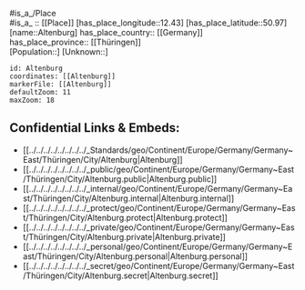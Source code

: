 ﻿---
location: [50.97,12.43] 
mapzoom: [7,12] 
mapmarker: city 
type: City
tags:
- geo/City


SpocWebEntityId: 28773
isDeleted: false
confidential: public

---
#is_a_/Place  
#is_a_ :: [[Place]] 
[has_place_longitude::12.43] 
[has_place_latitude::50.97] 
[name::Altenburg] 
has_place_country:: [[Germany]]  
has_place_province:: [[Thüringen]]  
[Population::] 
[Unknown::] 


```leaflet
id: Altenburg
coordinates: [[Altenburg]] 
markerFile: [[Altenburg]] 
defaultZoom: 11 
maxZoom: 18
```


## Confidential Links & Embeds: 
- [[../../../../../../../../_Standards/geo/Continent/Europe/Germany/Germany~East/Thüringen/City/Altenburg|Altenburg]] 
- [[../../../../../../../../_public/geo/Continent/Europe/Germany/Germany~East/Thüringen/City/Altenburg.public|Altenburg.public]] 
- [[../../../../../../../../_internal/geo/Continent/Europe/Germany/Germany~East/Thüringen/City/Altenburg.internal|Altenburg.internal]] 
- [[../../../../../../../../_protect/geo/Continent/Europe/Germany/Germany~East/Thüringen/City/Altenburg.protect|Altenburg.protect]] 
- [[../../../../../../../../_private/geo/Continent/Europe/Germany/Germany~East/Thüringen/City/Altenburg.private|Altenburg.private]] 
- [[../../../../../../../../_personal/geo/Continent/Europe/Germany/Germany~East/Thüringen/City/Altenburg.personal|Altenburg.personal]] 
- [[../../../../../../../../_secret/geo/Continent/Europe/Germany/Germany~East/Thüringen/City/Altenburg.secret|Altenburg.secret]] 
